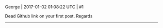 George | 2017-01-02 01:08:22 UTC | #1

Dead Github link on your first post.
Regards

-------------------------

